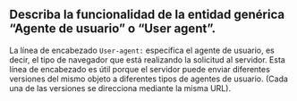 ## Describa la funcionalidad de la entidad genérica “Agente de usuario” o “User agent”.
La línea de encabezado `User-agent:` especifica el agente de usuario, es decir, el tipo de navegador que está realizando la solicitud al servidor. Esta línea de encabezado es útil porque el servidor puede enviar diferentes versiones del mismo objeto a diferentes tipos de agentes de usuario. (Cada una de las versiones se direcciona mediante la misma URL).